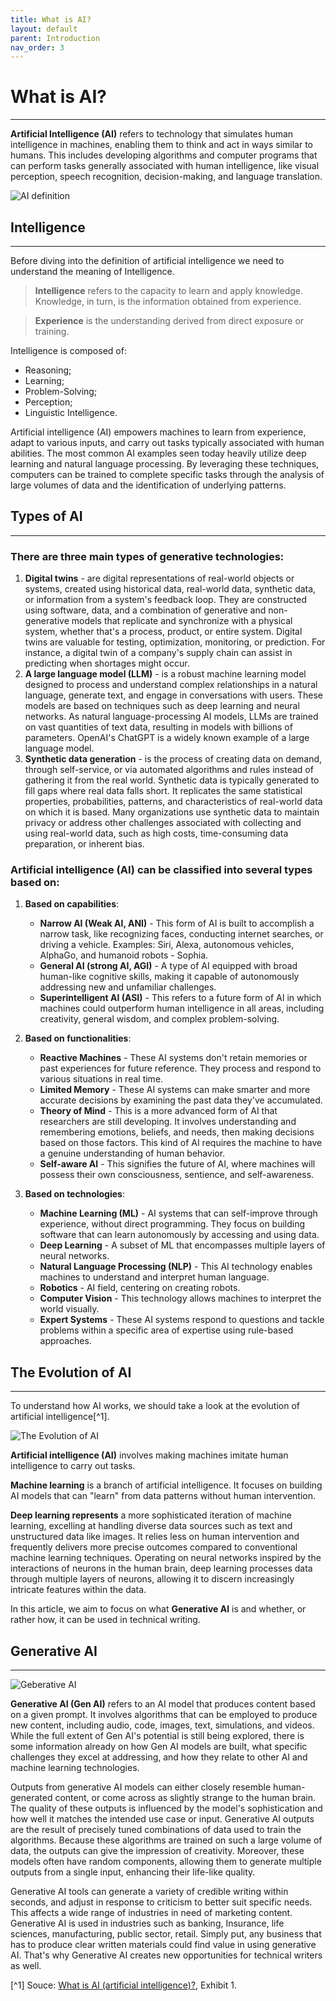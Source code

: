 ```yaml
---
title: What is AI?
layout: default
parent: Introduction
nav_order: 3
---
```


# What is AI?
***

**Artificial Intelligence (AI)** refers to technology that simulates human intelligence in machines, enabling them to think and act in ways similar to humans. This includes developing algorithms and computer programs that can perform tasks generally associated with human intelligence, like visual perception, speech recognition, decision-making, and language translation.

![AI definition](../Images/AI.png)

## Intelligence
***

Before diving into the definition of artificial intelligence we need to understand the meaning of Intelligence. 

> **Intelligence** refers to the capacity to learn and apply knowledge. Knowledge, in turn, is the information obtained from experience. 

> **Experience** is the understanding derived from direct exposure or training.


Intelligence is composed of:  
- Reasoning;
- Learning;
- Problem-Solving;
- Perception;
- Linguistic Intelligence. 

Artificial intelligence (AI) empowers machines to learn from experience, adapt to various inputs, and carry out tasks typically associated with human abilities. The most common AI examples seen today heavily utilize deep learning and natural language processing. By leveraging these techniques, computers can be trained to complete specific tasks through the analysis of large volumes of data and the identification of underlying patterns.

##  Types of AI
***

### There are three main types of generative technologies: 
1.	**Digital twins** - are digital representations of real-world objects or systems, created using historical data, real-world data, synthetic data, or information from a system's feedback loop. They are constructed using software, data, and a combination of generative and non-generative models that replicate and synchronize with a physical system, whether that's a process, product, or entire system. Digital twins are valuable for testing, optimization, monitoring, or prediction. For instance, a digital twin of a company's supply chain can assist in predicting when shortages might occur.
2.	**A large language model (LLM)** - is a robust machine learning model designed to process and understand complex relationships in a natural language, generate text, and engage in conversations with users. These models are based on techniques such as deep learning and neural networks. As natural language-processing AI models, LLMs are trained on vast quantities of text data, resulting in models with billions of parameters. OpenAI's ChatGPT is a widely known example of a large language model.
3.	**Synthetic data generation** - is the process of creating data on demand, through self-service, or via automated algorithms and rules instead of gathering it from the real world. Synthetic data is typically generated to fill gaps where real data falls short. It replicates the same statistical properties, probabilities, patterns, and characteristics of real-world data on which it is based. Many organizations use synthetic data to maintain privacy or address other challenges associated with collecting and using real-world data, such as high costs, time-consuming data preparation, or inherent bias.

### Artificial intelligence (AI) can be classified into several types based on:
1. **Based on capabilities**:

    - **Narrow AI (Weak AI, ANI)** - This form of AI is built to accomplish a narrow task, like recognizing faces, conducting internet searches, or driving a vehicle. Examples: Siri, Alexa, autonomous vehicles, AlphaGo, and humanoid robots - Sophia.
    - **General AI (strong AI, AGI)** - A type of AI equipped with broad human-like cognitive skills, making it capable of autonomously addressing new and unfamiliar challenges.
    - **Superintelligent AI (ASI)** - This refers to a future form of AI in which machines could outperform human intelligence in all areas, including creativity, general wisdom, and complex problem-solving.

2. **Based on functionalities**:

    - **Reactive Machines** - These AI systems don't retain memories or past experiences for future reference. They process and respond to various situations in real time.
    - **Limited Memory** - These AI systems can make smarter and more accurate decisions by examining the past data they've accumulated. 
    - **Theory of Mind** - This is a more advanced form of AI that researchers are still developing. It involves understanding and remembering emotions, beliefs, and needs, then making decisions based on those factors. This kind of AI requires the machine to have a genuine understanding of human behavior.
    - **Self-aware AI** - This signifies the future of AI, where machines will possess their own consciousness, sentience, and self-awareness.

3. **Based on technologies**:

    - **Machine Learning (ML)** - AI systems that can self-improve through experience, without direct programming. They focus on building software that can learn autonomously by accessing and using data. 
    - **Deep Learning** - A subset of ML that encompasses multiple layers of neural networks.
    - **Natural Language Processing (NLP)** - This AI technology enables machines to understand and interpret human language. 
    - **Robotics** - AI field, centering on creating robots.
    - **Computer Vision** - This technology allows machines to interpret the world visually. 
    - **Expert Systems** - These AI systems respond to questions and tackle problems within a specific area of expertise using rule-based approaches.

## The Evolution of AI 
***

To understand how AI works, we should take a look at the evolution of artificial intelligence[^1]. 

![The Evolution of AI](../Images/AIEvolution.png)

**Artificial intelligence (AI)** involves making machines imitate human intelligence to carry out tasks. 

**Machine learning** is a branch of artificial intelligence. It focuses on building AI models that can "learn" from data patterns without human intervention. 

**Deep learning represents** a more sophisticated iteration of machine learning, excelling at handling diverse data sources such as text and unstructured data like images. It relies less on human intervention and frequently delivers more precise outcomes compared to conventional machine learning techniques. Operating on neural networks inspired by the interactions of neurons in the human brain, deep learning processes data through multiple layers of neurons, allowing it to discern increasingly intricate features within the data.

In this article, we aim to focus on what **Generative AI** is and whether, or rather how, it can be used in technical writing. 

## Generative AI
***

![Geberative AI](../Images/GenerativeAI.png)

**Generative AI (Gen AI)** refers to an AI model that produces content based on a given prompt. It involves algorithms that can be employed to produce new content, including audio, code, images, text, simulations, and videos. While the full extent of Gen AI's potential is still being explored, there is some information already on how Gen AI models are built, what specific challenges they excel at addressing, and how they relate to other AI and machine learning technologies. 

Outputs from generative AI models can either closely resemble human-generated content, or come across as slightly strange to the human brain. The quality of these outputs is influenced by the model's sophistication and how well it matches the intended use case or input. Generative AI outputs are the result of precisely tuned combinations of data used to train the algorithms. Because these algorithms are trained on such a large volume of data, the outputs can give the impression of creativity. Moreover, these models often have random components, allowing them to generate multiple outputs from a single input, enhancing their life-like quality. 

Generative AI tools can generate a variety of credible writing within seconds, and adjust in response to criticism to better suit specific needs. This affects a wide range of industries in need of marketing content. Generative AI is used in industries such as banking, Insurance, life sciences, manufacturing, public sector, retail. Simply put, any business that has to produce clear written materials could find value in using generative AI. That's why Generative AI creates new opportunities for technical writers as well.


[^1] Souce: [What is AI (artificial intelligence)?](https://www.mckinsey.com/featured-insights/mckinsey-explainers/what-is-ai), Exhibit 1. 


